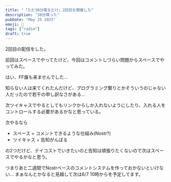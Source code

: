 ```yaml
---
title: "「ただ30分喋るだけ」2回目を開催した"
description: "30分喋った"
pubDate: "May 25 2025"
emoji: 🦊
tags: ["radio"]
draft: true
---
```


2回目の配信をした。

前回はスペースでやってたけど、今回はコメントしづらい問題からスペースでやってみた。

はい、FF誰も来ませんでした...

知らない人は来てくれたんだけど、プログラミング繋りとかそういうのじゃない人だったので若干の申し訳なさがある...

次ツイキャスでやるとしてもリンクからしか入れないようにしたり、入れる人をコントロールする必要があるかなと思っている。

次やるなら

- スペース + コメントできるような仕組み(Nostr?)
- ツイキャス + 告知がんばる

の2つだけど、テイコストでいきたいのと告知は頑張りたくないので次はスペースでやるかなと思う。

つまりあと二週間でNostrベースのコメントシステムを作っておかないといけない...
まぁなんとかなると見越して次は6/7 10時からを予定してます。
